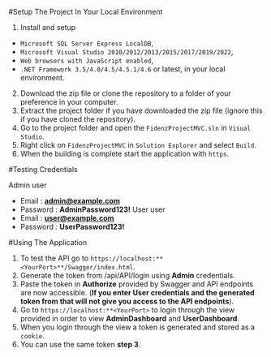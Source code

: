 #Setup The Project In Your Local Environment

1. Install and setup
  - `Microsoft SQL Server Express LocalDB`,
  - `Microsoft Visual Studio 2010/2012/2013/2015/2017/2019/2022`,
  - `Web browsers with JavaScript enabled`,
  - `.NET Framework 3.5/4.0/4.5/4.5.1/4.6` or latest,
   in your local environment.
2. Download the zip file or clone the repository to a folder of your preference in your computer.
3. Extract the project folder if you have downloaded the zip file (ignore this if you have cloned the repository).
4. Go to the project folder and open the `FidenzProjectMVC.sln` in `Visual Studio`.
5. Right click on `FidenzProjectMVC` in `Solution Explorer` and select `Build`.
6. When the building is complete start the application with `https`.


#Testing Credentials

Admin user
  - Email : **admin@example.com**
  - Password : **AdminPassword123!**
User user
  - Email : **user@example.com**
  - Password : **UserPassword123!**

#Using The Application

1. To test the API go to `https://localhost:**<YourPort>**/Swagger/index.html`.
2. Generate the token from /api/API/login using **Admin** credentials.
3. Paste the token in **Authorize** provided by Swagger and API endpoints are now accessible.
   (**If you enter User credentials and the generated token from that will not give you access to the API endpoints**).
4. Go to `https://localhost:**<YourPort>` to login through the view provided in order to view **AdminDashboard** and **UserDashboard**.
5. When you login through the view a token is generated and stored as a `cookie`.
6. You can use the same token **step 3**.
